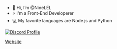 - 👋 Hi, I’m @NineLEL
- ⚡  I'm a Front-End Developerer
- 💻 My favorite languages are Node.js and Python


[![Discord Profile](https://discord.c99.nl/widget/theme-3/846010753542127647.png)](https://discord.com/users/846010753542127647)


[Website](https://ninelelworld.cf)

